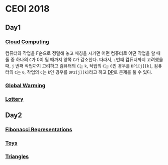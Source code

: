 # CEOI 2018

## Day1

### [Cloud Computing](https://oj.uz/problem/view/CEOI18_clo)

컴퓨터와 작업을 F순으로 정렬해 놓고 매칭을 시키면 어떤 컴퓨터로 어떤 작업을 할 때 둘 중 하나의 `C`가 0이 될 때까지 양쪽 `C`가 감소한다. 따라서, `i`번째 컴퓨터까지 고려했을 때, `j` 번째 작업까지 고려하고 컴퓨터의 `C`는 `k`, 작업의 `C`는 `0`인 경우를 `DP1[j][k]`, 컴퓨터의 `C`는 `0`, 작업의 `C`는 `k`인 경우를 `DP2[j][k]`라고 하고 [DP](../dp.md)로 문제를 풀 수 있다.

### [Global Warming](https://oj.uz/problem/view/CEOI18_glo)



### [Lottery](https://oj.uz/problem/view/CEOI18_lot)



## Day2

### [Fibonacci Representations](https://oj.uz/problem/view/CEOI18_fib)



### [Toys](https://oj.uz/problem/view/CEOI18_toy)



### [Triangles](https://oj.uz/problem/view/CEOI18_tri)